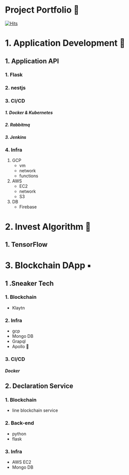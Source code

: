 # Project Portfolio 👏
[![Hits](https://hits.seeyoufarm.com/api/count/incr/badge.svg?url=https%3A%2F%2Fgithub.com%2Fmo-zza%2Fmo-zza&count_bg=%2379C83D&title_bg=%23555555&icon=teamspeak.svg&icon_color=%23FFFFFF&title=hits&edge_flat=true)](https://hits.seeyoufarm.com)

# 1. Application Development 📱
## 1. Application API
### 1. Flask

### 2. nestjs

### 3. CI/CD
##### 1. Docker & Kubernetes

##### 2. Rabbitmq

##### 3. Jenkins

### 4. Infra
1. GCP
    - vm
    - network
    - functions
2. AWS
    - EC2
    - network
    - S3
3. DB
    - Firebase

# 2. Invest Algorithm 🤖
## 1. TensorFlow
# 3. Blockchain DApp ▪️
## 1 .Sneaker Tech
### 1. Blockchain
- Klaytn

### 2. Infra
- gcp
- Mongo DB
- Grapql
- Apollo 🚀

### 3. CI/CD
##### Docker

## 2. Declaration Service
### 1. Blockchain
- line blockchain service

### 2. Back-end
- python
- flask

### 3. Infra
- AWS EC2
- Mongo DB

